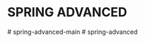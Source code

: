 # SPRING ADVANCED
#   s p r i n g - a d v a n c e d - m a i n  
 #   s p r i n g - a d v a n c e d  
 